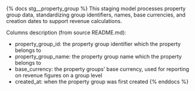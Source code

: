 {% docs stg__property_group %}
This staging model processes property group data, standardizing group identifiers, names, base currencies, and creation dates to support revenue calculations.

Columns description (from source README.md):
- property_group_id: the property group identifier which the property belongs to
- property_group_name: the property group name which the property belongs to
- base_currency: the property groups’ base currency, used for reporting on revenue figures on a group level
- created_at: when the property group was first created
{% enddocs %}